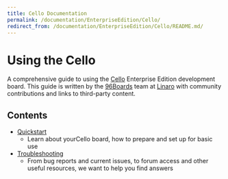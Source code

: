 ```yaml
---
title: Cello Documentation
permalink: /documentation/EnterpriseEdition/Cello/
redirect_from: /documentation/EnterpriseEdition/Cello/README.md/
---
```

# Using the Cello

A comprehensive guide to using the [Cello](https://www.96boards.org/products/ee/cello/) Enterprise Edition development board. This guide is written by the [96Boards](https://www.96boards.org) team at [Linaro](http://www.linaro.org) with community contributions and links to third-party content.

## Contents

- [Quickstart](Quickstart/)
   - Learn about yourCello board, how to prepare and set up for basic use
- [Troubleshooting](Troubleshooting/)
   - From bug reports and current issues, to forum access and other useful resources, we want to help you find answers
